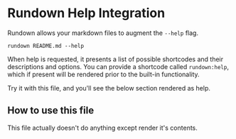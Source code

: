 # Rundown Help Integration

Rundown allows your markdown files to augment the `--help` flag.

    rundown README.md --help

When help is requested, it presents a list of possible shortcodes and their descriptions and options. You can provide a shortcode called `rundown:help`, which if present will be rendered prior to the built-in functionality.

Try it with this file, and you'll see the below section rendered as help.

## How to use this file <r label="rundown:help"/>

This file actually doesn't do anything except render it's contents.